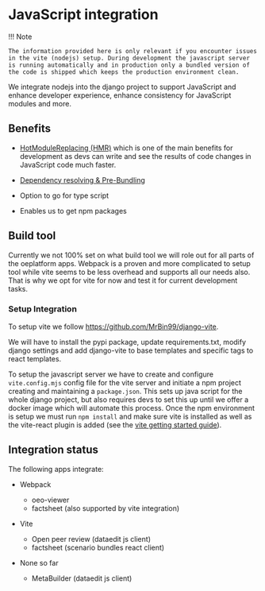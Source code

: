 # JavaScript integration

!!! Note

    The information provided here is only relevant if you encounter issues in the vite (nodejs) setup. During development the javascript server is running automatically and in production only a bundled version of the code is shipped which keeps the production environment clean.

We integrate nodejs into the django project to support JavaScript and enhance
developer experience, enhance consistency for JavaScript modules and more.

## Benefits

- [HotModuleReplacing (HMR)](https://vite.dev/guide/features.html#hot-module-replacement)
  which is one of the main benefits for development as devs can write and see
  the results of code changes in JavaScript code much faster.

- [Dependency resolving & Pre-Bundling](https://vite.dev/guide/features.html#hot-module-replacement)

- Option to go for type script

- Enables us to get npm packages

## Build tool

Currently we not 100% set on what build tool we will role out for all parts of
the oeplatform apps. Webpack is a proven and more complicated to setup tool
while vite seems to be less overhead and supports all our needs also. That is
why we opt for vite for now and test it for current development tasks.

### Setup Integration

To setup vite we follow <https://github.com/MrBin99/django-vite>.

We will have to install the pypi package, update requirements.txt, modify django
settings and add django-vite to base templates and specific tags to react
templates.

To setup the javascript server we have to create and configure `vite.config.mjs`
config file for the vite server and initiate a npm project creating and
maintaining a `package.json`. This sets up java script for the whole django
project, but also requires devs to set this up until we offer a docker image
which will automate this process. Once the npm environment is setup we must run
`npm install` and make sure vite is installed as well as the vite-react plugin
is added (see the [vite getting started guide](https://vite.dev/guide/)).

## Integration status

The following apps integrate:

- Webpack
  - oeo-viewer
  - factsheet (also supported by vite integration)

- Vite
  - Open peer review (dataedit js client)
  - factsheet (scenario bundles react client)

- None so far
  - MetaBuilder (dataedit js client)
